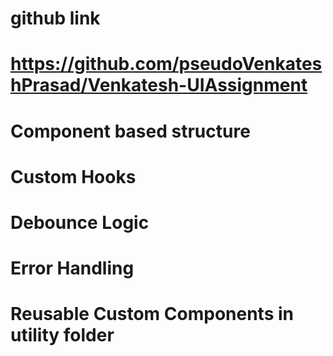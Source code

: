 # github link 
# https://github.com/pseudoVenkateshPrasad/Venkatesh-UIAssignment

<!-- React Concepts Covered -->

# Component based structure
# Custom Hooks
# Debounce Logic
# Error Handling
# Reusable Custom Components in utility folder


